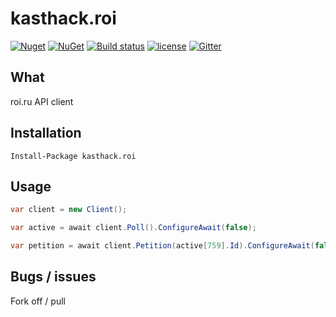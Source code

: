 # kasthack.roi

[![Nuget](https://img.shields.io/nuget/v/kasthack.roi.svg)](https://www.nuget.org/packages/kasthack.roi/)
[![NuGet](https://img.shields.io/nuget/dt/kasthack.roi.svg)](https://www.nuget.org/packages/kasthack.roi/)
[![Build status](https://img.shields.io/appveyor/ci/kasthack/kasthack-roi/master.svg)](https://ci.appveyor.com/project/kasthack/kasthack-roi)
[![license](https://img.shields.io/github/license/kasthack/kasthack.roi.svg)](LICENSE)
[![Gitter](https://img.shields.io/gitter/room/kasthack_roi/Lobby.svg)](https://gitter.im/kasthack_roi)

## What

roi.ru API client

## Installation

`Install-Package kasthack.roi`

## Usage

```csharp
var client = new Client();

var active = await client.Poll().ConfigureAwait(false);

var petition = await client.Petition(active[759].Id).ConfigureAwait(false);
```

## Bugs / issues

Fork off / pull